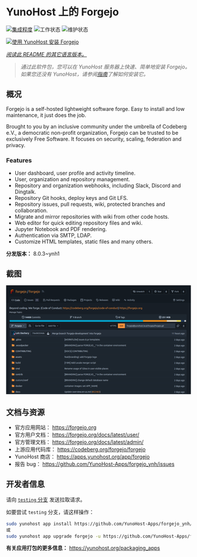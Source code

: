 <!--
注意：此 README 由 <https://github.com/YunoHost/apps/tree/master/tools/readme_generator> 自动生成
请勿手动编辑。
-->

# YunoHost 上的 Forgejo

[![集成程度](https://dash.yunohost.org/integration/forgejo.svg)](https://ci-apps.yunohost.org/ci/apps/forgejo/) ![工作状态](https://ci-apps.yunohost.org/ci/badges/forgejo.status.svg) ![维护状态](https://ci-apps.yunohost.org/ci/badges/forgejo.maintain.svg)

[![使用 YunoHost 安装 Forgejo](https://install-app.yunohost.org/install-with-yunohost.svg)](https://install-app.yunohost.org/?app=forgejo)

*[阅读此 README 的其它语言版本。](./ALL_README.md)*

> *通过此软件包，您可以在 YunoHost 服务器上快速、简单地安装 Forgejo。*  
> *如果您还没有 YunoHost，请参阅[指南](https://yunohost.org/install)了解如何安装它。*

## 概况

Forgejo is a self-hosted lightweight software forge. Easy to install and low maintenance, it just does the job.

Brought to you by an inclusive community under the umbrella of Codeberg e.V., a democratic non-profit organization, Forgejo can be trusted to be exclusively Free Software. It focuses on security, scaling, federation and privacy. 

### Features

- User dashboard, user profile and activity timeline.
- User, organization and repository management.
- Repository and organization webhooks, including Slack, Discord and Dingtalk.
- Repository Git hooks, deploy keys and Git LFS.
- Repository issues, pull requests, wiki, protected branches and collaboration.
- Migrate and mirror repositories with wiki from other code hosts.
- Web editor for quick editing repository files and wiki.
- Jupyter Notebook and PDF rendering.
- Authentication via SMTP, LDAP.
- Customize HTML templates, static files and many others.


**分发版本：** 8.0.3~ynh1

## 截图

![Forgejo 的截图](./doc/screenshots/screenshot.png)

## 文档与资源

- 官方应用网站： <https://forgejo.org>
- 官方用户文档： <https://forgejo.org/docs/latest/user/>
- 官方管理文档： <https://forgejo.org/docs/latest/admin/>
- 上游应用代码库： <https://codeberg.org/forgejo/forgejo>
- YunoHost 商店： <https://apps.yunohost.org/app/forgejo>
- 报告 bug： <https://github.com/YunoHost-Apps/forgejo_ynh/issues>

## 开发者信息

请向 [`testing` 分支](https://github.com/YunoHost-Apps/forgejo_ynh/tree/testing) 发送拉取请求。

如要尝试 `testing` 分支，请这样操作：

```bash
sudo yunohost app install https://github.com/YunoHost-Apps/forgejo_ynh/tree/testing --debug
或
sudo yunohost app upgrade forgejo -u https://github.com/YunoHost-Apps/forgejo_ynh/tree/testing --debug
```

**有关应用打包的更多信息：** <https://yunohost.org/packaging_apps>
